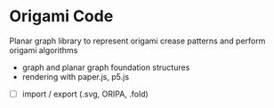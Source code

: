 # Origami Code

Planar graph library to represent origami crease patterns and perform origami algorithms

* graph and planar graph foundation structures
* rendering with paper.js, p5.js
* [ ] import / export (.svg, ORIPA, .fold)